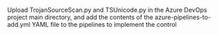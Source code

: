 Upload TrojanSourceScan.py and TSUnicode.py in the Azure DevOps project main directory, and add the contents of the azure-pipelines-to-add.yml YAML file to the pipelines to implement the control